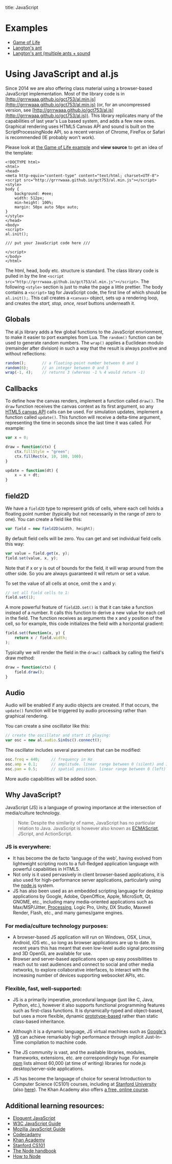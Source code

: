 title: JavaScript


# Examples

- [Game of Life](js.life.html)
- [Langton's ant](js.ants.html)
- [Langton's ant (multiple ants + sound](js.ants2.html)

# Using JavaScript and al.js

Since 2014 we are also offering class material using a browser-based JavaScript implementation. Most of the library code is in [http://grrrwaaa.github.io/gct753/al.min.js](http://grrrwaaa.github.io/gct753/al.min.js) (or, for an uncompressed version, see [http://grrrwaaa.github.io/gct753/al.js](http://grrrwaaa.github.io/gct753/al.js)). This library replicates many of the capabilities of last year's Lua based system, and adds a few new ones. Graphical rendering uses HTML5 Canvas API and sound is built on the ScriptProcessingNode API, so a recent version of Chrome, FireFox or Safari is recommended (IE probably won't work). 

Please look at [the Game of Life example](js.life.html) and **view source** to get an idea of the template:

```
<!DOCTYPE html>
<html>
<head>
<meta http-equiv="content-type" content="text/html; charset=UTF-8">
<script src="http://grrrwaaa.github.io/gct753/al.min.js"></script>
<style>
body {
	background: #eee;
	width: 512px;
	min-height: 100%;
	margin: 50px auto 50px auto;
}
</style>
</head>
<body>
<script>
al.init();

/// put your JavaScript code here ///

</script>
</body>
</html>
```

The html, head, body etc. structure is standard. The class library code is pulled in by the line ```<script src="http://grrrwaaa.github.io/gct753/al.min.js"></script>```. The following ```<style>``` section is just to make the page a little prettier. The body contains a ```<script>``` tag for JavaScript code, the first line of which should be ```al.init();```. This call creates a ```<canvas>``` object, sets up a rendering loop, and creates the *start, stop, once, reset* buttons underneath it. 

## Globals

The al.js library adds a few global functions to the JavaScript envrionment, to make it easier to port examples from Lua. The ```random()``` function can be used to generate random numbers. The ```wrap()``` applies a Euclidean modulo (remainder after division) in such a way that the result is always positive and without reflections:

```javascript
random(); 		// a floating-point number between 0 and 1
random(6);		// an integer between 0 and 5
wrap(-1, 4);	// returns 3 (whereas -1 % 4 would return -1)
```


## Callbacks

To define how the canvas renders, implement a function called ```draw()```. The ```draw``` function receives the canvas context as its first argument, so any [HTML5 canvas API](http://www.w3schools.com/tags/ref_canvas.asp) calls can be used. For simulation updates, implement a function called ```update()```. This function will receive a delta-time argument, representing the time in seconds since the last time it was called. For example:

```javascript
var x = 0;

draw = function(ctx) {
	ctx.fillStyle = "green";
	ctx.fillRect(x, 10, 100, 100);
}

update = function(dt) {
	x = x + dt;
}
```

## field2D

We have a ```field2D``` type to represent grids of cells, where each cell holds a floating point number (typically but not necessarily in the range of zero to one). You can create a field like this:

```javascript
var field = new field2D(width, height);
```

By default field cells will be zero. You can get and set individual field cells this way:

```javascript
var value = field.get(x, y);
field.set(value, x, y);
```

Note that if x or y is out of bounds for the field, it will wrap around from the other side. So you are always guaranteed it will return or set a value. 

To set the value of all cells at once, omit the x and y:

```javascript
// set all field cells to 1:
field.set(1);
```

A more powerful feature of ```field2D.set()``` is that it can take a function instead of a number. It calls this function to derive a new value for each cell in the field. The function receives as arguments the x and y position of the cell, so for example, this code initializes the field with a horizontal gradient:

```javascript
field.set(function(x, y) {
	return x / field.width;
);
```

Typically we will render the field in the ```draw()``` callback by calling the field's draw method:

```javascript
draw = function(ctx) {
	field.draw();
}
```

## Audio

Audio will be enabled if any audio objects are created. If that occurs, the ```update()``` function will be triggered by audio processing rather than graphical rendering. 

You can create a sine oscillator like this:

```javascript
// create the oscillator and start it playing:
var osc = new al.audio.SinOsc().connect();
```

The oscillator includes several parameters that can be modified:

```javascript
osc.freq = 440; 	// frequency in Hz
osc.amp = 0.1;		// amplitude. linear range between 0 (silent) and 1 (loud)
osc.pan = 0.5;		// spatial position. linear range between 0 (left) and 1 (right)
```

More audio capabilities will be added soon.

## Why JavaScript?

JavaScript (JS) is a language of growing importance at the intersection of media/culture technology. 

> Note: Despite the similarity of name, JavaScript has no particular relation to Java. JavaScript is however also known as [ECMAScript](http://en.wikipedia.org/wiki/ECMAScript), JScript, and ActionScript.

### JS is everywhere:

- It has become the de facto 'language of the web', having evolved from lightweight scripting roots to a full-fledged application language with powerful capabilities in HTML5. 
- Not only is it used pervasively in client browser-based applications, it is also used for high-performance server applications, particularly using the [node.js](http://nodejs.org/) system. 
- JS has also been used as an embedded scripting language for desktop applications by Google, Adobe, OpenOffice, Apple, MicroSoft, Qt, GNOME, etc., including many media-oriented applications such as Max/MSP/Jitter, [Processing](http://en.wikipedia.org/wiki/Processing.js), Logic Pro, Unity, DX Studio, Maxwell Render, Flash, etc., and many games/game engines.

### For media/culture technology purposes:

- A browser-based JS application will run on Windows, OSX, Linux, Android, iOS etc., so long as browser applications are up to date. In recent years this has meant that even low-level audio signal processing and 3D OpenGL are available for use. 
- Browser and server-based applications open up easy possibilities to reach out to vast audiences and connect to social and other media networks, to explore collaborative interfaces, to interact with the increasing number of devices supporting websocket APIs, etc.

### Flexible, fast, well-supported:

- JS is a primarily imperative, procedural language (just like C, Java, Python, etc.), however it also supports functional programming features such as first-class functions. It is dynamically-typed and object-based, but uses a more flexible, dynamic [prototype-based](http://en.wikipedia.org/wiki/Prototype-based_programming) rather than static class-based inheritance. 

- Although it is a dynamic language, JS virtual machines such as [Google's V8](http://en.wikipedia.org/wiki/V8_(JavaScript_engine)) can achieve remarkably high performance through implicit Just-In-Time compilation to machine code.  

- The JS community is vast, and the available libraries, modules, frameworks, extensions, etc. are correspondingly huge. For example [npm](https://www.npmjs.org/) lists almost 60,000 (at time of writing) libraries for node.js desktop/server-side applications. 

- JS has become the language of choice for several Introduction to Computer Science (CS101) courses, including at [Stanford University](http://www.stanford.edu/class/cs101/) (also [here](https://www.coursera.org/course/cs101)). The Khan Academy also offers [a free, online course](https://www.khanacademy.org/cs).

## Additional learning resources:

- [Eloquent JavaScript](http://eloquentjavascript.net/contents.html)
- [W3C JavaScript Guide](http://www.w3schools.com/js/)
- [Mozilla JavaScript Guide](https://developer.mozilla.org/en-US/docs/Web/JavaScript/Guide)
- [Codecadamy](http://www.codecademy.com/tracks/javascript)
- [Khan Academy](https://www.khanacademy.org/cs/programming)
- [Stanford CS101](https://www.coursera.org/course/cs101)
- [The Node handbook](http://www.nodebeginner.org/)
- [How to Node](http://howtonode.org/)
